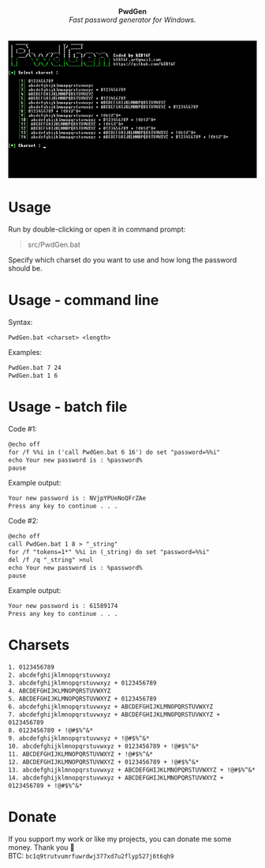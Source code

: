 <p align="center">
	<b>PwdGen</b>
	<br>
	<i>Fast password generator for Windows.</i>
	<br><br><br>
	<img alt="screenshot" src="media/screenshot.gif">
</p>

# Usage
Run by double-clicking or open it in command prompt:
> src/PwdGen.bat

Specify which charset do you want to use and how long the password should be.

# Usage - command line
Syntax:

```batchfile
PwdGen.bat <charset> <length>
```
    
Examples:

```batchfile
PwdGen.bat 7 24
PwdGen.bat 1 6
```
    
# Usage - batch file
Code #1:

```batchfile
@echo off
for /f %%i in ('call PwdGen.bat 6 16') do set "password=%%i"
echo Your new password is : %password%
pause
```
    
Example output:

```
Your new password is : NVjpYPUeNoQFrZAe
Press any key to continue . . .
```

Code #2:

```batchfile
@echo off
call PwdGen.bat 1 8 > "_string"
for /f "tokens=1*" %%i in (_string) do set "password=%%i"
del /f /q "_string" >nul
echo Your new password is : %password%
pause
```

Example output:

```
Your new password is : 61589174
Press any key to continue . . .
```

# Charsets
```
1. 0123456789
2. abcdefghijklmnopqrstuvwxyz
3. abcdefghijklmnopqrstuvwxyz + 0123456789
4. ABCDEFGHIJKLMNOPQRSTUVWXYZ
5. ABCDEFGHIJKLMNOPQRSTUVWXYZ + 0123456789
6. abcdefghijklmnopqrstuvwxyz + ABCDEFGHIJKLMNOPQRSTUVWXYZ
7. abcdefghijklmnopqrstuvwxyz + ABCDEFGHIJKLMNOPQRSTUVWXYZ + 0123456789
8. 0123456789 + !@#$%^&*
9. abcdefghijklmnopqrstuvwxyz + !@#$%^&*
10. abcdefghijklmnopqrstuvwxyz + 0123456789 + !@#$%^&*
11. ABCDEFGHIJKLMNOPQRSTUVWXYZ + !@#$%^&*
12. ABCDEFGHIJKLMNOPQRSTUVWXYZ + 0123456789 + !@#$%^&*
13. abcdefghijklmnopqrstuvwxyz + ABCDEFGHIJKLMNOPQRSTUVWXYZ + !@#$%^&*
14. abcdefghijklmnopqrstuvwxyz + ABCDEFGHIJKLMNOPQRSTUVWXYZ + 0123456789 + !@#$%^&*
```

# Donate
If you support my work or like my projects, you can donate me some money. Thank you 💙\
BTC: `bc1q9trutvumrfuwrdwj377xd7u2flyp527j6t6qh9`
